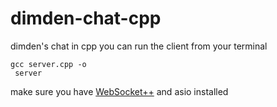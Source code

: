 # dimden-chat-cpp

dimden's chat in cpp
you can run the client from your terminal
```
gcc server.cpp -o
 server
```

make sure you have [WebSocket++](https://github.com/zaphoyd/websocketpp) and asio installed
